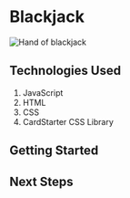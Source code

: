 # **Blackjack**


![Hand of blackjack](https://plus.unsplash.com/premium_photo-1726862592575-7492208b4005?q=80&w=3500&auto=format&fit=crop&ixlib=rb-4.0.3&ixid=M3wxMjA3fDB8MHxwaG90by1wYWdlfHx8fGVufDB8fHx8fA%3D%3D)



## **Technologies Used**
1. JavaScript
1. HTML
1. CSS
1. CardStarter CSS Library

## **Getting Started**



## **Next Steps**